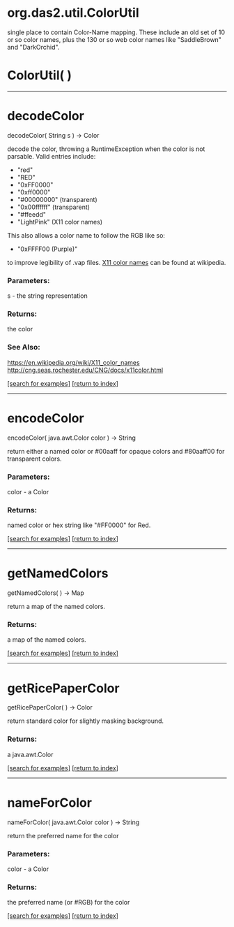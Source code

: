 # org.das2.util.ColorUtil

single place to contain Color-Name mapping.  These include
 an old set of 10 or so color names, plus the 130 or so web color
 names like "SaddleBrown" and "DarkOrchid".

# ColorUtil( )


***
<a name="decodeColor"></a>
# decodeColor
decodeColor( String s ) &rarr; Color

decode the color, throwing a RuntimeException when the color 
 is not parsable. Valid entries include:<ul>
 <li>"red" 
 <li>"RED" 
 <li>"0xFF0000" 
 <li>"0xff0000" 
 <li>"#00000000" (transparent)
 <li>"0x00ffffff" (transparent)
 <li>"#ffeedd"
 <li>"LightPink" (X11 color names)
 </ul>
 This also allows a color name to follow the RGB like so:<ul>
 <li>"0xFFFF00 (Purple)"
 </ul>
 to improve legibility of .vap files.  
 <a href="https://wikipedia.org/wiki/X11_color_names#Color_name_chart">X11 color names</a>
 can be found at wikipedia.

### Parameters:
s - the string representation

### Returns:
the color
### See Also:
<a href='https://en.wikipedia.org/wiki/X11_color_names'>https://en.wikipedia.org/wiki/X11_color_names</a> <br>
<a href='http://cng.seas.rochester.edu/CNG/docs/x11color.html'>http://cng.seas.rochester.edu/CNG/docs/x11color.html</a> <br>

<a href="https://github.com/autoplot/dev/search?q=decodeColor&unscoped_q=decodeColor">[search for examples]</a>
<a href="https://github.com/autoplot/documentation/blob/master/javadoc/index-all.md">[return to index]</a>

***
<a name="encodeColor"></a>
# encodeColor
encodeColor( java.awt.Color color ) &rarr; String

return either a named color or 
 #00aaff for opaque colors and #80aaff00 for transparent colors.

### Parameters:
color - a Color

### Returns:
named color or hex string like "#FF0000" for Red.

<a href="https://github.com/autoplot/dev/search?q=encodeColor&unscoped_q=encodeColor">[search for examples]</a>
<a href="https://github.com/autoplot/documentation/blob/master/javadoc/index-all.md">[return to index]</a>

***
<a name="getNamedColors"></a>
# getNamedColors
getNamedColors(  ) &rarr; Map

return a map of the named colors.

### Returns:
a map of the named colors.

<a href="https://github.com/autoplot/dev/search?q=getNamedColors&unscoped_q=getNamedColors">[search for examples]</a>
<a href="https://github.com/autoplot/documentation/blob/master/javadoc/index-all.md">[return to index]</a>

***
<a name="getRicePaperColor"></a>
# getRicePaperColor
getRicePaperColor(  ) &rarr; Color

return standard color for slightly masking background.

### Returns:
a java.awt.Color


<a href="https://github.com/autoplot/dev/search?q=getRicePaperColor&unscoped_q=getRicePaperColor">[search for examples]</a>
<a href="https://github.com/autoplot/documentation/blob/master/javadoc/index-all.md">[return to index]</a>

***
<a name="nameForColor"></a>
# nameForColor
nameForColor( java.awt.Color color ) &rarr; String

return the preferred name for the color

### Parameters:
color - a Color

### Returns:
the preferred name (or #RGB) for the color

<a href="https://github.com/autoplot/dev/search?q=nameForColor&unscoped_q=nameForColor">[search for examples]</a>
<a href="https://github.com/autoplot/documentation/blob/master/javadoc/index-all.md">[return to index]</a>

